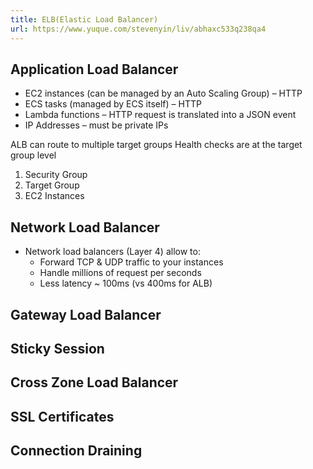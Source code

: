 ```yaml
---
title: ELB(Elastic Load Balancer)
url: https://www.yuque.com/stevenyin/liv/abhaxc533q238qa4
---
```


<a name="QwlTS"></a>

## Application Load Balancer

- EC2 instances (can be managed by an Auto Scaling Group) – HTTP
- ECS tasks (managed by ECS itself) – HTTP
- Lambda functions – HTTP request is translated into a JSON event
- IP Addresses – must be private IPs

ALB can route to multiple target groups&#x20;
Health checks are at the target group level

1. Security Group
2. Target Group
3. EC2 Instances <a name="iwfzg"></a>

## Network Load Balancer

- Network load balancers (Layer 4) allow to:
  - Forward TCP & UDP traffic to your instances
  - Handle millions of request per seconds
  - Less latency ~ 100ms (vs 400ms for ALB) <a name="p7Ery"></a>

## Gateway Load Balancer

<a name="ObnH8"></a>

## Sticky Session

<a name="MS41B"></a>

## Cross Zone Load Balancer

<a name="CFPjy"></a>

## SSL Certificates

<a name="IviFH"></a>

## Connection Draining
